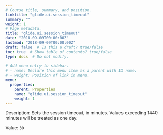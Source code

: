 ```yaml
---
# Course title, summary, and position.
linktitle: "glide.ui.session_timeout"
summary: ""
weight: 1
# Page metadata.
title: "glide.ui.session_timeout"
date: "2018-09-09T00:00:00Z"
lastmod: "2018-09-09T00:00:00Z"
draft: false  # Is this a draft? true/false
toc: true  # Show table of contents? true/false
type: docs  # Do not modify.

# Add menu entry to sidebar.
# - name: Declare this menu item as a parent with ID name.
# - weight: Position of link in menu.
menu:
  properties:
    parent: Properties
    name: "glide.ui.session_timeout"
    weight: 1
---
```


Description: Sets the session timeout, in minutes. Values exceeding 1440 minutes will be treated as one day.


Value: `30`